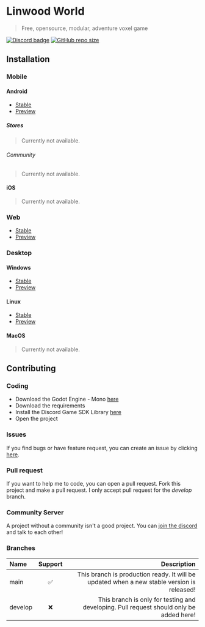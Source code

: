 
# Linwood World

> Free, opensource, modular, adventure voxel game

[![Discord badge](https://img.shields.io/discord/735424757142519848?style=for-the-badge)](https://discord.linwood.tk)
[![GitHub repo size](https://img.shields.io/github/repo-size/LinwoodCloud/world?style=for-the-badge)](https://github.com/LinwoodCloud/world/archive/main.zip)

## Installation

### Mobile

#### Android

- [Stable](https://github.com/LinwoodCloud/world/releases/download/release/app-release.apk)
- [Preview](https://github.com/LinwoodCloud/world/releases/download/preview/app-release.apk)

##### Stores

> Currently not available.

###### Community

> Currently not available.

#### iOS

> Currently not available.

### Web

- [Stable](https://world.linwood.tk)
- [Preview](https://preview.world.linwood.tk)

### Desktop

#### Windows

- [Stable](https://github.com/LinwoodCloud/world/releases/download/release/windows.zip)
- [Preview](https://github.com/LinwoodCloud/world/releases/download/preview/windows.zip)

#### Linux

- [Stable](https://github.com/LinwoodCloud/world/releases/download/release/linux.zip)
- [Preview](https://github.com/LinwoodCloud/world/releases/download/preview/linux.zip)

#### MacOS

> Currently not available.

## Contributing

### Coding

- Download the Godot Engine - Mono [here](https://godotengine.org/download)
- Download the requirements
- Install the Discord Game SDK Library [here](https://github.com/LennyPhoenix/GodotDiscordSDK/wiki/Installation)
- Open the project

### Issues

If you find bugs or have feature request, you can create an issue by clicking [here](https://github.com/LinwoodCloud/world/issues/new/choose).

### Pull request

If you want to help me to code, you can open a pull request. Fork this project and make a pull request. I only accept pull request for the *develop* branch.

### Community Server

A project without a community isn't a good project. You can [join the discord](https://discord.linwood.tk) and talk to each other!

### Branches

| Name    | Support |                                                                                Description |
| :------ | :-----: | -----------------------------------------------------------------------------------------: |
| main    |    ✅    | This branch is production ready. It will be updated when a new stable version is released! |
| develop |    ❌    |    This branch is only for testing and developing. Pull request should only be added here! |

